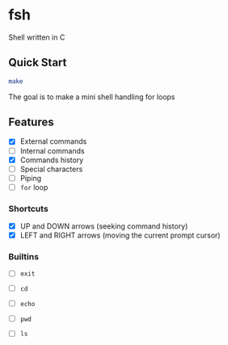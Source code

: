 # fsh
Shell written in C

## Quick Start

```sh
make
```



The goal is to make a mini shell handling for loops

## Features

- [x] External commands
- [ ] Internal commands 
- [x] Commands history
- [ ] Special characters
- [ ] Piping
- [ ] `for` loop
### Shortcuts
- [x] UP and DOWN arrows (seeking command history)
- [x] LEFT and RIGHT arrows (moving the current prompt cursor)

### Builtins
- [ ] `exit`
- [ ] `cd`
- [ ] `echo`
- [ ] `pwd`
- [ ] `ls`

